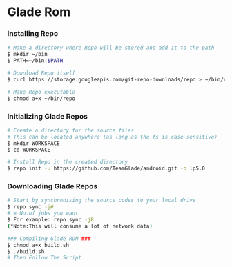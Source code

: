 # Glade Rom #

### Installing Repo ###

```bash
# Make a directory where Repo will be stored and add it to the path
$ mkdir ~/bin
$ PATH=~/bin:$PATH

# Download Repo itself
$ curl https://storage.googleapis.com/git-repo-downloads/repo > ~/bin/repo

# Make Repo executable
$ chmod a+x ~/bin/repo
```

### Initializing Glade Repos ###

```bash
# Create a directory for the source files
# This can be located anywhere (as long as the fs is case-sensitive)
$ mkdir WORKSPACE
$ cd WORKSPACE

# Install Repo in the created directory
$ repo init -u https://github.com/TeamGlade/android.git -b lp5.0
```

### Downloading Glade Repos ###
```bash
# Start by synchronising the source codes to your local drive
$ repo sync -j#
# = No.of jobs you want
$ For example: repo sync -j8
(*Note:This will consume a lot of network data)

### Compiling Glade ROM ###
$ chmod a+x build.sh
$ ./build.sh
# Then Follow The Script
```

